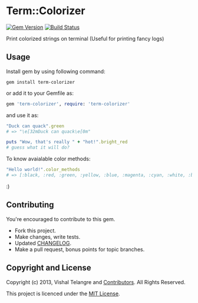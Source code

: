 Term::Colorizer
===============

[![Gem Version](https://badge.fury.io/rb/term-colorizer.png)](http://badge.fury.io/rb/term-colorizer)
[![Build Status](https://travis-ci.org/vishaltelangre/term-colorizer.png?branch=master)](https://travis-ci.org/vishaltelangre/term-colorizer)

Print colorized strings on terminal (Useful for printing fancy logs)

## Usage

Install gem by using following command:

    gem install term-colorizer

or add it to your Gemfile as:

```ruby
gem 'term-colorizer', require: 'term-colorizer'
```

and use it as:

``` ruby
"Duck can quack".green
# => "\e[32mDuck can quack\e[0m"

puts "Wow, that's really " + "hot!".bright_red
# guess what it will do?
```

To know avaialable color methods:
```ruby
"Hello world!".color_methods
# => [:black, :red, :green, :yellow, :blue, :magenta, :cyan, :white, :bright_black, :bright_red, :bright_green, :bright_yellow, :bright_blue, :bright_magenta, :bright_cyan, :bright_white]
```

:)

## Contributing

You're encouraged to contribute to this gem.

* Fork this project.
* Make changes, write tests.
* Updated [CHANGELOG](CHANGELOG.md).
* Make a pull request, bonus points for topic branches.

## Copyright and License

Copyright (c) 2013, Vishal Telangre and [Contributors](CHANGELOG.md). All Rights Reserved.

This project is licenced under the [MIT License](LICENSE.md).
